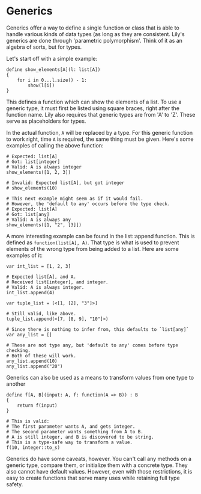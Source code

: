 Generics
========

Generics offer a way to define a single function or class that is able to handle various kinds of data types (as long as they are consistent. Lily's generics are done through 'parametric polymorphism'. Think of it as an algebra of sorts, but for types.

Let's start off with a simple example:

```
define show_elements[A](l: list[A])
{
    for i in 0...l.size() - 1:
        show(l[i])
}
```

This defines a function which can show the elements of a list. To use a generic type, it must first be listed using square braces, right after the function name. Lily also requires that generic types are from 'A' to 'Z'. These serve as placeholders for types.

In the actual function, `A` will be replaced by a type. For this generic function to work right, time `A` is required, the same thing must be given. Here's some examples of calling the above function:

```
# Expected: list[A]
# Got: list[integer]
# Valid: A is always integer
show_elements([1, 2, 3])

# Invalid: Expected list[A], but got integer
# show_elements(10)

# This next example might seem as if it would fail.
# However, the 'default to any' occurs before the type check.
# Expected: list[A]
# Got: list[any]
# Valid: A is always any
show_elements([1, "2", [3]])
```

A more interesting example can be found in the list::append function. This is defined as `function(list[A], A)`. That type is what is used to prevent elements of the wrong type from being added to a list. Here are some examples of it:

```
var int_list = [1, 2, 3]

# Expected list[A], and A.
# Received list[integer], and integer.
# Valid: A is always integer.
int_list.append(4)

var tuple_list = [<[1, [2], "3"]>]

# Still valid, like above.
tuple_list.append(<[7, [8, 9], "10"]>)

# Since there is nothing to infer from, this defaults to `list[any]`
var any_list = []

# These are not type any, but 'default to any' comes before type checking.
# Both of these will work.
any_list.append(10)
any_list.append("20")
```

Generics can also be used as a means to transform values from one type to another

```
define f[A, B](input: A, f: function(A => B)) : B
{
    return f(input)
}

# This is valid:
# The first parameter wants A, and gets integer.
# The second parameter wants something from A to B.
# A is still integer, and B is discovered to be string.
# This is a type-safe way to transform a value.
f(10, integer::to_s)
```

Generics do have some caveats, however. You can't call any methods on a generic type, compare them, or initialize them with a concrete type. They also cannot have default values. However, even with those restrictions, it is easy to create functions that serve many uses while retaining full type safety.
